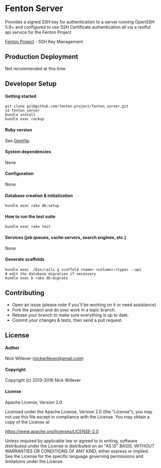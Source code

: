 # Fenton Server

Provides a signed SSH key for authentication to a server running OpenSSH 5.9+ and configured to use SSH Certificate authentication all via a restful api service for the Fenton Project

[Fenton Project](https://fenton-project.github.io/) - SSH Key Management

## Production Deployment

Not recommended at this time

## Developer Setup

#### Getting started

    git clone git@github.com:fenton-project/fenton_server.git
    cd fenton_server
    bundle install
    bundle exec rackup

#### Ruby version

  See [Gemfile](Gemfile)

#### System dependencies

  None

#### Configuration

  None

#### Database creation & initialization

    bundle exec rake db:setup

#### How to run the test suite

    bundle exec rake test

#### Services (job queues, cache servers, search engines, etc.)

  None

#### Generate scaffolds

    bundle exec ./bin/rails g scaffold <name> <column>:<type> --api
    # edit the database migration if necessary
    bundle exec b rake db:migrate

## Contributing

- Open an issue (please note if you'll be working on it or need assistance)
- Fork the project and do your work in a topic branch.
- Rebase your branch to make sure everything is up to date.
- Commit your changes & tests, then send a pull request.

## License

#### Author

  Nick Willever (<nickwillever@gmail.com>)

#### Copyright

  Copyright (c) 2013-2016 Nick Willever

#### License

Apache License, Version 2.0

Licensed under the Apache License, Version 2.0 (the "License");
you may not use this file except in compliance with the License.
You may obtain a copy of the License at

  https://www.apache.org/licenses/LICENSE-2.0

Unless required by applicable law or agreed to in writing, software
distributed under the License is distributed on an "AS IS" BASIS,
WITHOUT WARRANTIES OR CONDITIONS OF ANY KIND, either express or implied.
See the License for the specific language governing permissions and
limitations under the License.
